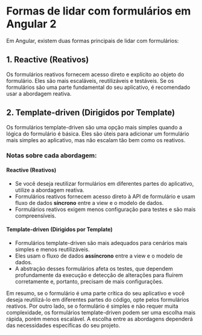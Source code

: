 # Formas de lidar com formulários em Angular 2

Em Angular, existem duas formas principais de lidar com formulários:

## 1. Reactive (Reativos)

Os formulários reativos fornecem acesso direto e explícito ao objeto do formulário. Eles são mais escaláveis, reutilizáveis e testáveis. Se os formulários são uma parte fundamental do seu aplicativo, é recomendado usar a abordagem reativa.

## 2. Template-driven (Dirigidos por Template)

Os formulários template-driven são uma opção mais simples quando a lógica do formulário é básica. Eles são úteis para adicionar um formulário mais simples ao aplicativo, mas não escalam tão bem como os reativos.

### Notas sobre cada abordagem:

#### Reactive (Reativos)

- Se você deseja reutilizar formulários em diferentes partes do aplicativo, utilize a abordagem reativa.
- Formulários reativos fornecem acesso direto à API de formulário e usam fluxo de dados **síncrono** entre a view e o modelo de dados.
- Formulários reativos exigem menos configuração para testes e são mais compreensíveis.

#### Template-driven (Dirigidos por Template)

- Formulários template-driven são mais adequados para cenários mais simples e menos reutilizáveis.
- Eles usam o fluxo de dados **assíncrono** entre a view e o modelo de dados.
- A abstração desses formulários afeta os testes, que dependem profundamente da execução e detecção de alterações para fluírem corretamente e, portanto, precisam de mais configurações.

Em resumo, se o formulário é uma parte crítica do seu aplicativo e você deseja reutilizá-lo em diferentes partes do código, opte pelos formulários reativos. Por outro lado, se o formulário é simples e não requer muita complexidade, os formulários template-driven podem ser uma escolha mais rápida, porém menos escalável. A escolha entre as abordagens dependerá das necessidades específicas do seu projeto.
